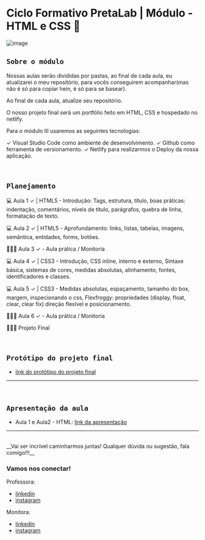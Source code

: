 # Ciclo Formativo PretaLab | Módulo - HTML e CSS 🚀

![image](https://media.giphy.com/media/968taxwNaAXqZASdcn/giphy.gif)

## `Sobre o módulo` 
Nossas aulas serão divididas por pastas, ao final de cada aula, eu atualizarei o meu reposítório, para vocês conseguirem acompanhar(mas não é só para copiar hein, é só para se basear).

Ao final de cada aula, atualize seu repositório.

O nosso projeto final será um portfólio feito em HTML, CSS e hospedado no netlify.

Para o módulo III usaremos as seguintes tecnologias:

✓ Visual Studio Code como ambiente de desenvolvimento.
✓ Github como ferramenta de versionamento.
✓ Netlify para realizarmos o Deploy da nossa aplicação.

<br>

## `Planejamento`

💻 Aula 1 ✓ | HTML5 -	Introdução: Tags, estrutura, título, boas práticas: indentação, comentários, níveis de título, parágrafos, quebra de linha, formatação de texto.

💻 Aula 2 ✓ | HTML5 -	Aprofundamento: links, listas, tabelas, imagens, semântica, entidades, forms, botões.

👩🏾‍💻 Aula 3 ✓ -	Aula prática / Monitoria

💻 Aula 4 ✓ | CSS3 - Introdução, CSS inline, interno e externo, Sintaxe básica, sistemas de cores, medidas absolutas, alinhamento, fontes, identificadores e classes.

💻 Aula 5 ✓ | CSS3 - Medidas absolutas, espaçamento, tamanho do box, margem, inspecionando o css, Flexfroggy: propriedades (display, float, clear, clear fix) direção flexível e posicionamento.

👩🏾‍💻 Aula 6 ✓ -	Aula prática / Monitoria

👩🏾‍💻 Projeto Final

<br>

## `Protótipo do projeto final`

- [link do protótipo do projeto final](https://www.figma.com/design/3iLt5RJQMRymjShZoAlptH/portfolio?node-id=1-4&t=6lXxPF065ydnAVLT-1)

---

<br>

## `Apresentação da aula`

- Aula 1 e Aula2 - HTML: [link da apresentação](https://www.canva.com/design/DAGCiAsCBzo/1u4po3bdJrDWhZS_Utio9g/view?utm_content=DAGCiAsCBzo&utm_campaign=designshare&utm_medium=link&utm_source=editor)

--- 
<br>
__Vai ser incrível caminharmos juntas! Qualquer dúvida ou sugestão, fala comigo!!!__
<br>

### Vamos nos conectar!

Professora:

- [linkedin](https://www.linkedin.com/in/amanda-gregorio4/)
- [instagram](https://www.instagram.com/amanda.gregorio5)

Monitora:

- [linkedin](https://www.linkedin.com/in/laissasc/)
- [instagram](#)
